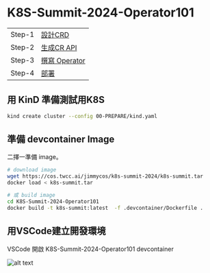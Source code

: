 # K8S-Summit-2024-Operator101


|        |                                               |
|--------|-----------------------------------------------|
| Step-1 | [設計CRD](./01-CRD/README.md)                 |
| Step-2 | [生成CR API](./02-CRD-GO-CLIENTSET/README.md) |
| Step-3 | [撰寫 Operator](./03-OPERATOR/README.md)      |
| Step-4 | [部署](./04-DEPLOY/README.md)                 |


## 用 KinD 準備測試用K8S

```bash
kind create cluster --config 00-PREPARE/kind.yaml
```

## 準備 devcontainer Image
二擇一準備 image。

```bash
# download image
wget https://cos.twcc.ai/jimmycos/k8s-summit-2024/k8s-summit.tar
docker load < k8s-summit.tar

# 或 build image
cd K8S-Summit-2024-Operator101
docker build -t k8s-summit:latest  -f .devcontainer/Dockerfile .
```

## 用VSCode建立開發環境

VSCode 開啟 K8S-Summit-2024-Operator101 devcontainer


![alt text](images/image.png)